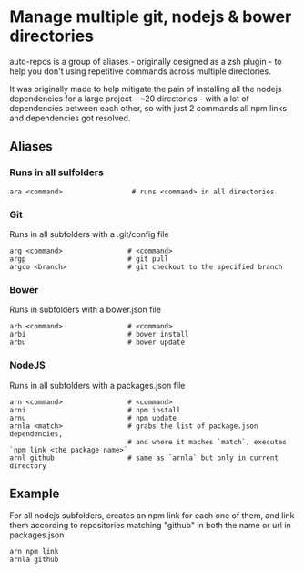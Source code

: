 # Manage multiple git, nodejs & bower directories

auto-repos is a group of aliases - originally designed as a zsh plugin - to help
you don't using repetitive commands across multiple directories.

It was originally made to help mitigate the pain of installing all the nodejs
dependencies for a large project - ~20 directories - with a lot of dependencies
between each other, so with just 2 commands all npm links and dependencies got
resolved.

## Aliases

### Runs in all sulfolders

    ara <command>                 # runs <command> in all directories
    
### Git 
Runs in all subfolders with a .git/config file

    arg <command>                # <command>
    argp                         # git pull
    argco <branch>               # git checkout to the specified branch
    
### Bower
Runs in subfolders with a bower.json file

    arb <command>                # <command>
    arbi                         # bower install
    arbu                         # bower update
    
### NodeJS
Runs in all subfolders with a packages.json file

    arn <command>                # <command>
    arni                         # npm install
    arnu                         # npm update
    arnla <match>                # grabs the list of package.json dependencies, 
                                 # and where it maches `match`, executes `npm link <the package name>`
    arnl github                  # same as `arnla` but only in current directory

## Example
For all nodejs subfolders, creates an npm link for each one of them, and link
them according to repositories matching "github" in both the name or url in
packages.json

    arn npm link
    arnla github
